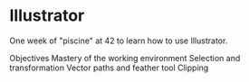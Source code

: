 # Illustrator

One week of "piscine" at 42 to learn how to use Illustrator.


 Objectives
	Mastery of the working environment
	Selection and transformation
	Vector paths and feather tool
	Clipping
